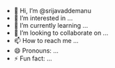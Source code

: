 - 👋 Hi, I’m @srijavaddemanu
- 👀 I’m interested in ...
- 🌱 I’m currently learning ...
- 💞️ I’m looking to collaborate on ...
- 📫 How to reach me ...
- 😄 Pronouns: ...
- ⚡ Fun fact: ...

<!---
srijavaddemanu/srijavaddemanu is a ✨ special ✨ repository because its `README.md` (this file) appears on your GitHub profile.
You can click the Preview link to take a look at your changes.
--->
